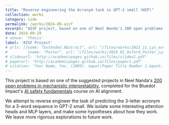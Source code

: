 ```yaml
---
title: "Reverse engineering the Acronym task in GPT-2 small (WIP)"
collection: works
category: side
permalink: /works/2024-09-aisf
excerpt: "AISF project, based on one of Neel Nanda's 200 open problems in Mechanistic Interpretability."
date: 2024-09-29
# venue: 'Thesis'
label: 'AISF Project'
# urls: [{name: "Extended Abstract", url: "/files/works/2023_11_Lys_extended_abstract-11.pdf"}, 
#         {name: "Poster", url: "/files/works/2024_01_Oxford_Poster_Lys-7.pdf"}]
# slidesurl: 'http://academicpages.github.io/files/slides1.pdf'
# paperurl: 'http://academicpages.github.io/files/paper1.pdf'
# citation: 'Your Name, You. (2009). &quot;Paper Title Number 1.&quot; <i>Journal 1</i>. 1(1).'
---
```


This project is based on one of the suggested projects in Neel Nanda's [200 open problems in mechanistic interpretability](https://www.alignmentforum.org/s/yivyHaCAmMJ3CqSyj/p/LbrPTJ4fmABEdEnLf), completed for the Bluedot Impact's [AI safety fundamentals](https://aisafetyfundamentals.com) course on AI alignment.

We attempt to reverse engineer the task of predicting the 3-letter acronym for a 3-word sequence in GPT-2 small. We isolate some interesting attention heads and MLP layers, and make some hypotheses about how they work. We leave more rigorous explorations to future work.
